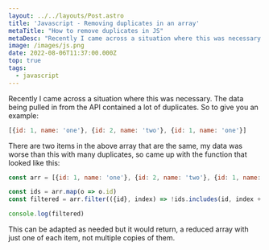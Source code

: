 ```yaml
---
layout: ../../layouts/Post.astro
title: 'Javascript - Removing duplicates in an array'
metaTitle: "How to remove duplicates in JS"
metaDesc: "Recently I came across a situation where this was necessary. The data being pulled in from the API contained a lot of duplicates."
image: /images/js.png
date: 2022-08-06T11:37:00.000Z
top: true
tags:
  - javascript
---
```


Recently I came across a situation where this was necessary. The data being pulled in from the API contained a lot of duplicates. So to give you an example:

```js
[{id: 1, name: 'one'}, {id: 2, name: 'two'}, {id: 1, name: 'one'}]

```

There are two items in the above array that are the same, my data was worse than this with many duplicates, so came up with the function that looked like this:

```js
const arr = [{id: 1, name: 'one'}, {id: 2, name: 'two'}, {id: 1, name: 'one'}]

const ids = arr.map(o => o.id)
const filtered = arr.filter(({id}, index) => !ids.includes(id, index + 1))

console.log(filtered)
```

This can be adapted as needed but it would return, a reduced array with just one of each item, not multiple copies of them.